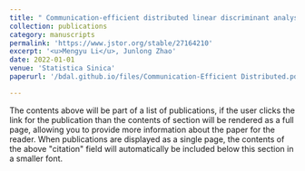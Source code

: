 ```yaml
---
title: " Communication-efficient distributed linear discriminant analysis for binary classificationn"
collection: publications
category: manuscripts
permalink: 'https://www.jstor.org/stable/27164210'
excerpt: '<u>Mengyu Li</u>, Junlong Zhao'
date: 2022-01-01
venue: 'Statistica Sinica'
paperurl: '/bdal.github.io/files/Communication-Efficient Distributed.pdf'

---
```


The contents above will be part of a list of publications, if the user clicks the link for the publication than the contents of section will be rendered as a full page, allowing you to provide more information about the paper for the reader. When publications are displayed as a single page, the contents of the above "citation" field will automatically be included below this section in a smaller font.